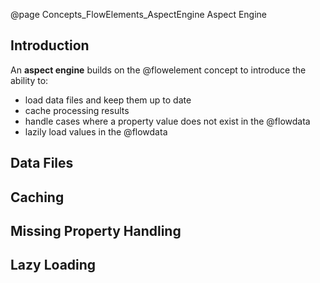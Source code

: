@page Concepts_FlowElements_AspectEngine Aspect Engine

## Introduction

An **aspect engine** builds on the @flowelement concept to introduce the ability to:
* load data files and keep them up to date
* cache processing results
* handle cases where a property value does not exist in the @flowdata
* lazily load values in the @flowdata

## Data Files


## Caching


## Missing Property Handling


## Lazy Loading
